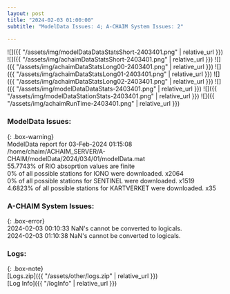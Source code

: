 ```yaml
---
layout: post
title: "2024-02-03 01:00:00"
subtitle: "ModelData Issues: 4; A-CHAIM System Issues: 2"

---
```


![]({{ "/assets/img/modelDataDataStatsShort-2403401.png" | relative_url }})
![]({{ "/assets/img/achaimDataStatsShort-2403401.png" | relative_url }})
![]({{ "/assets/img/achaimDataStatsLong00-2403401.png" | relative_url }})
![]({{ "/assets/img/achaimDataStatsLong01-2403401.png" | relative_url }})
![]({{ "/assets/img/achaimDataStatsLong02-2403401.png" | relative_url }})
![]({{ "/assets/img/modelDataDataStats-2403401.png" | relative_url }})
![]({{ "/assets/img/modelDataStationStats-2403401.png" | relative_url }})
![]({{ "/assets/img/achaimRunTime-2403401.png" | relative_url }})


### ModelData Issues:  
  
{: .box-warning}  
 ModelData report for 03-Feb-2024 01:15:08   
 /home/chaim/ACHAIM_SERVER/A-CHAIM/modelData/2024/034/01/modelData.mat   
 55.7743% of RIO absoprtion values are finite   
 0% of all possible stations for IONO were downloaded. x2064   
 0% of all possible stations for SENTINEL were downloaded. x1519   
 4.6823% of all possible stations for KARTVERKET were downloaded. x35   
  
### A-CHAIM System Issues:  
  
{: .box-error}  
2024-02-03 00:10:33 NaN's cannot be converted to logicals.  
2024-02-03 01:10:38 NaN's cannot be converted to logicals.  

### Logs:  
  
{: .box-note}  
[Logs.zip]({{ "/assets/other/logs.zip" | relative_url }})  
[Log Info]({{ "/logInfo" | relative_url }})  
